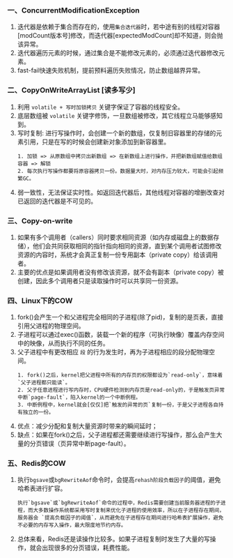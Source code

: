### 一、ConcurrentModificationException
1. 迭代器是依赖于集合而存在的，使用`集合迭代器`时，若中途有别的线程对容器[modCount版本号]修改，而迭代器[expectedModCount]却不知道，则会抛该异常。
2. 迭代器遍历元素的时候，通过集合是不能修改元素的，必须通过迭代器修改元素。
2. fast-fail快速失败机制，提前预料遍历失败情况，防止数组越界异常。

### 二、CopyOnWriteArrayList [读多写少]
1. 利用 `volatile + 写时加锁拷贝` 关键字保证了容器的线程安全。
2. 底层数组被 `volatile` 关键字修饰，一旦数组被修改，其它线程立马能够感知到。
3. 写时复制: 进行写操作时，会创建一个新的数组，仅复制旧容器里的存储的元素引用，只是在写的时候会创建新对象添加到新容器里。
   ```
   1. 加锁 => 从原数组中拷贝出新数组 => 在新数组上进行操作，并把新数组赋值给数组容器 => 解锁
   2. 每次执行写操作都要将原容器拷贝一份。数据量大时，对内存压力较大，可能会引起频繁GC。
   ```
4. 弱一致性，无法保证实时性。如返回迭代器后，其他线程对容器的增删改查对已返回的迭代器是不可见的。   

### 三、Copy-on-write
1. 如果有多个调用者（callers）同时要求相同资源（如内存或磁盘上的数据存储），他们会共同获取相同的指针指向相同的资源，直到某个调用者试图修改资源的内容时，系统才会真正复制一份专用副本（private copy）给该调用者。
2. 主要的优点是如果调用者没有修改该资源，就不会有副本（private copy）被创建，因此多个调用者只是读取操作时可以共享同一份资源。

### 四、Linux下的COW
1. fork()会产生一个和父进程完全相同的子进程(除了pid)，复制的是页表，直接引用父进程的物理空间。
2. 子进程可以通过exec()函数，装载一个新的程序（可执行映像）覆盖内存空间中的映像，从而执行不同的任务。
3. 父子进程中有更改相应 `段` 的行为发生时，再为子进程相应的段分配物理空间。
    ```
    1. fork()之后，kernel把父进程中所有的内存页的权限都设为`read-only`，意味着 `父子进程都只能读`。
    2. 父子任意进程进行写内存时，CPU硬件检测到内存页是read-only的，于是触发页异常中断`page-fault`，陷入kernel的一个中断例程。
    3. 中断例程中，kernel就会[仅仅]把`触发的异常的页`复制一份，于是父子进程各自持有独立的一份。
    
    ```
4. 优点：减少分配和复制大量资源时带来的瞬间延时；
5. 缺点：如果在fork()之后，父子进程都还需要继续进行写操作，那么会产生大量的分页错误（页异常中断page-fault）。


### 五、Redis的COW
1. 执行`bgsave`或`bgRewriteAof`命令时，会提高`rehash阶段负载因子`的阈值，避免哈希表进行扩容。
    ```
    执行`bgsave`或`bgRewriteAof`命令的过程中，Redis需要创建当前服务器进程的子进程，而大多数操作系统都采用写时复制来优化子进程的使用效率，所以在子进程存在期间，服务器会 `提高负载因子的阈值`，从而避免在子进程存在期间进行哈希表扩展操作，避免不必要的内存写入操作，最大限度地节约内存。
    ```
2. 总体来看，Redis还是读操作比较多。如果子进程复制时发生了大量的写操作，就会出现很多的分页错误，耗费性能。    
